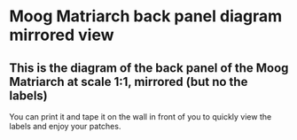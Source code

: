 # Moog Matriarch back panel diagram mirrored view

## This is the diagram of the back panel of the Moog Matriarch at scale 1:1, mirrored (but no the labels)

You can print it and tape it on the wall in front of you to quickly view the labels and enjoy your patches.
